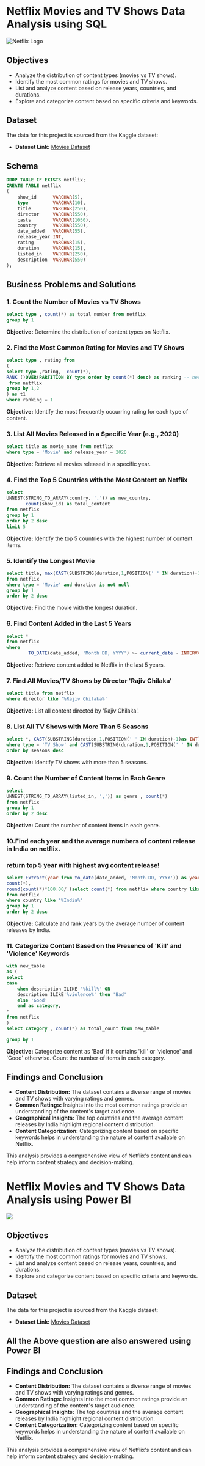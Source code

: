 # Netflix Movies and TV Shows Data Analysis using SQL
![Netflix Logo](https://github.com/shashanksk63672/Netflix_DA/blob/main/logo.png)
## Objectives

- Analyze the distribution of content types (movies vs TV shows).
- Identify the most common ratings for movies and TV shows.
- List and analyze content based on release years, countries, and durations.
- Explore and categorize content based on specific criteria and keywords.

## Dataset

The data for this project is sourced from the Kaggle dataset:

- **Dataset Link:** [Movies Dataset](https://www.kaggle.com/datasets/shivamb/netflix-shows?resource=download)

## Schema

```sql
DROP TABLE IF EXISTS netflix;
CREATE TABLE netflix
(
    show_id      VARCHAR(5),
    type         VARCHAR(10),
    title        VARCHAR(250),
    director     VARCHAR(550),
    casts        VARCHAR(1050),
    country      VARCHAR(550),
    date_added   VARCHAR(55),
    release_year INT,
    rating       VARCHAR(15),
    duration     VARCHAR(15),
    listed_in    VARCHAR(250),
    description  VARCHAR(550)
);
```

## Business Problems and Solutions

### 1. Count the Number of Movies vs TV Shows

```sql
select type , count(*) as total_number from netflix
group by 1
```
**Objective:** Determine the distribution of content types on Netflix.

### 2. Find the Most Common Rating for Movies and TV Shows

``` sql
select type , rating from
( 
select type ,rating,  count(*),
RANK ()OVER(PARTITION BY type order by count(*) desc) as ranking -- here we are givinh ranking to most rated and then we filter out the first from each
 from netflix
group by 1,2
) as t1 
where ranking = 1
```
**Objective:** Identify the most frequently occurring rating for each type of content.


### 3. List All Movies Released in a Specific Year (e.g., 2020)

``` sql
select title as movie_name from netflix
where type = 'Movie' and release_year = 2020
```

**Objective:** Retrieve all movies released in a specific year.


### 4. Find the Top 5 Countries with the Most Content on Netflix


``` sql
select 
UNNEST(STRING_TO_ARRAY(country, ',')) as new_country, 
	   count(show_id) as total_content
from netflix
group by 1 
order by 2 desc
limit 5
```
**Objective:** Identify the top 5 countries with the highest number of content items.

### 5. Identify the Longest Movie
```sql
select title, max(CAST(SUBSTRING(duration,1,POSITION(' ' IN duration)-1)as INT)) as maximun_lenght
from netflix
where type = 'Movie' and duration is not null
group by 1
order by 2 desc
```
**Objective:** Find the movie with the longest duration.

### 6. Find Content Added in the Last 5 Years
```sql
select *
from netflix
where 
		TO_DATE(date_added, 'Month DD, YYYY') >= current_date - INTERVAL '5 Years'
```
**Objective:** Retrieve content added to Netflix in the last 5 years.

### 7. Find All Movies/TV Shows by Director 'Rajiv Chilaka'

```sql
select title from netflix
where director like '%Rajiv Chilaka%'
```
**Objective:** List all content directed by 'Rajiv Chilaka'.

### 8. List All TV Shows with More Than 5 Seasons
```sql
select *, CAST(SUBSTRING(duration,1,POSITION(' ' IN duration)-1)as INT) as seasons from netflix
where type = 'TV Show' and CAST(SUBSTRING(duration,1,POSITION(' ' IN duration)-1)as INT) > 5
order by seasons desc
```

**Objective:** Identify TV shows with more than 5 seasons.

### 9. Count the Number of Content Items in Each Genre
```sql
select 
UNNEST(STRING_TO_ARRAY(listed_in, ',')) as genre , count(*)
from netflix
group by 1
order by 2 desc
```
**Objective:** Count the number of content items in each genre.

### 10.Find each year and the average numbers of content release in India on netflix. 
### return top 5 year with highest avg content release!
```sql
select Extract(year from to_date(date_added, 'Month DD, YYYY')) as year , 
count(*),
round(count(*)*100.00/ (select count(*) from netflix where country like '%India%'),2) as avg_added
from netflix
where country like '%India%'
group by 1
order by 2 desc
```
**Objective:** Calculate and rank years by the average number of content releases by India.

### 11. Categorize Content Based on the Presence of 'Kill' and 'Violence' Keywords
```sql
with new_table
as (
select
case
	when description ILIKE '%kill%' OR
 	description ILIkE'%violence%' then 'Bad'
	else 'Good'
	end as category,
*
from netflix
)
select category , count(*) as total_count from new_table

group by 1
```
**Objective:** Categorize content as 'Bad' if it contains 'kill' or 'violence' and 'Good' otherwise. Count the number of items in each category.

## Findings and Conclusion

- **Content Distribution:** The dataset contains a diverse range of movies and TV shows with varying ratings and genres.
- **Common Ratings:** Insights into the most common ratings provide an understanding of the content's target audience.
- **Geographical Insights:** The top countries and the average content releases by India highlight regional content distribution.
- **Content Categorization:** Categorizing content based on specific keywords helps in understanding the nature of content available on Netflix.

This analysis provides a comprehensive view of Netflix's content and can help inform content strategy and decision-making.

# Netflix Movies and TV Shows Data Analysis using Power BI
![](https://github.com/shashanksk63672/Netflix_DA/blob/main/Power%20BI%20.png)

## Objectives

- Analyze the distribution of content types (movies vs TV shows).
- Identify the most common ratings for movies and TV shows.
- List and analyze content based on release years, countries, and durations.
- Explore and categorize content based on specific criteria and keywords.

## Dataset

The data for this project is sourced from the Kaggle dataset:

- **Dataset Link:** [Movies Dataset](https://www.kaggle.com/datasets/shivamb/netflix-shows?resource=download)
## All the Above question are also answered using Power BI

## Findings and Conclusion

- **Content Distribution:** The dataset contains a diverse range of movies and TV shows with varying ratings and genres.
- **Common Ratings:** Insights into the most common ratings provide an understanding of the content's target audience.
- **Geographical Insights:** The top countries and the average content releases by India highlight regional content distribution.
- **Content Categorization:** Categorizing content based on specific keywords helps in understanding the nature of content available on Netflix.

This analysis provides a comprehensive view of Netflix's content and can help inform content strategy and decision-making.
